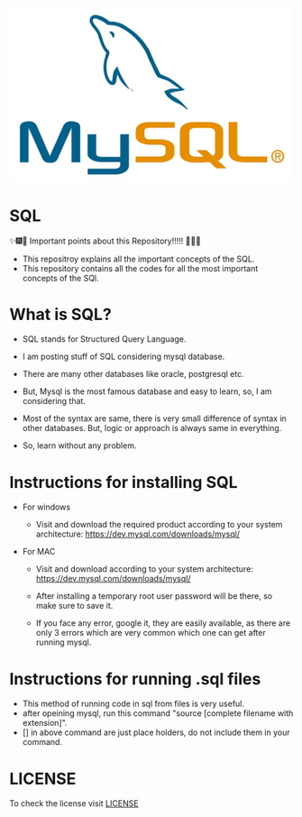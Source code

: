 ![](docs/Images/sql_Image.png)

# SQL

:sparkles::fireworks::tada: Important points about this Repository!!!!! :tada::fireworks::sparkles: 


- This repositroy explains all the important concepts of the SQL.
- This repository contains all the codes for all the most important concepts of the SQl.

# What is SQL?

- SQL stands for Structured Query Language.

- I am posting stuff of SQL considering mysql database.

- There are many other databases like oracle, postgresql etc.

- But, Mysql is the most famous database and easy to learn, so, I am considering that.

- Most of the syntax are same, there is very small difference of syntax in other databases. But, logic or approach is always same in everything.

- So, learn without any problem.


# Instructions for installing SQL

- For windows
  -  Visit and download the required product according to your system architecture: https://dev.mysql.com/downloads/mysql/

- For MAC
  -  Visit and download according to your system architecture: https://dev.mysql.com/downloads/mysql/

  - After installing a temporary root user password will be there, so make sure to save it.
  - If you face any error, google it, they are easily available, as there are only 3 errors which are very common which one can get after running mysql.


# Instructions for running .sql files

- This method of running code in sql from files is very useful.
- after opeining mysql, run this command "source [complete filename with extension]".
- [] in above command are just place holders, do not include them in your command.

# LICENSE


To check the license visit [LICENSE](https://github.com/HarshitDawar55/SQL/blob/master/docs/LICENSE.md)
